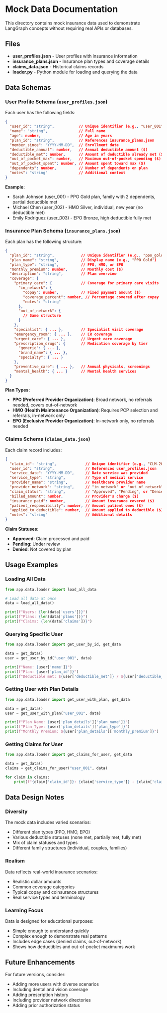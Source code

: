 # Mock Data Documentation

This directory contains mock insurance data used to demonstrate LangGraph concepts without requiring real APIs or databases.

## Files

- **user_profiles.json** - User profiles with insurance information
- **insurance_plans.json** - Insurance plan types and coverage details
- **claims_data.json** - Historical claims records
- **loader.py** - Python module for loading and querying the data

## Data Schemas

### User Profile Schema (`user_profiles.json`)

Each user has the following fields:

```json
{
  "user_id": "string",           // Unique identifier (e.g., "user_001")
  "name": "string",              // Full name
  "age": number,                 // Age in years
  "plan_id": "string",           // References insurance_plans.json
  "member_since": "YYYY-MM-DD",  // Enrollment date
  "deductible_annual": number,   // Annual deductible amount ($)
  "deductible_met": number,      // Amount of deductible already met ($)
  "out_of_pocket_max": number,   // Maximum out-of-pocket spending ($)
  "out_of_pocket_spent": number, // Amount spent toward max ($)
  "dependents": number,          // Number of dependents on plan
  "notes": "string"              // Additional context
}
```

**Example:**
- Sarah Johnson (user_001) - PPO Gold plan, family with 2 dependents, partial deductible met
- Michael Chen (user_002) - HMO Silver, individual, new year (no deductible met)
- Emily Rodriguez (user_003) - EPO Bronze, high deductible fully met

### Insurance Plan Schema (`insurance_plans.json`)

Each plan has the following structure:

```json
{
  "plan_id": "string",            // Unique identifier (e.g., "ppo_gold")
  "plan_name": "string",          // Display name (e.g., "PPO Gold")
  "plan_type": "string",          // PPO, HMO, or EPO
  "monthly_premium": number,      // Monthly cost ($)
  "description": "string",        // Plan overview
  "coverage": {
    "primary_care": {             // Coverage for primary care visits
      "in_network": {
        "copay": number,          // Fixed payment amount ($)
        "coverage_percent": number, // Percentage covered after copay
        "notes": "string"
      },
      "out_of_network": {
        // Same structure
      }
    },
    "specialist": { ... },        // Specialist visit coverage
    "emergency_room": { ... },    // ER coverage
    "urgent_care": { ... },       // Urgent care coverage
    "prescription_drugs": {       // Medication coverage by tier
      "generic": { ... },
      "brand_name": { ... },
      "specialty": { ... }
    },
    "preventive_care": { ... },   // Annual physicals, screenings
    "mental_health": { ... }      // Mental health services
  }
}
```

**Plan Types:**
- **PPO (Preferred Provider Organization)**: Broad network, no referrals needed, covers out-of-network
- **HMO (Health Maintenance Organization)**: Requires PCP selection and referrals, in-network only
- **EPO (Exclusive Provider Organization)**: In-network only, no referrals needed

### Claims Schema (`claims_data.json`)

Each claim record includes:

```json
{
  "claim_id": "string",             // Unique identifier (e.g., "CLM-2024-001")
  "user_id": "string",              // References user_profiles.json
  "service_date": "YYYY-MM-DD",     // Date service was provided
  "service_type": "string",         // Type of medical service
  "provider_name": "string",        // Healthcare provider name
  "provider_network": "string",     // "in_network" or "out_of_network"
  "claim_status": "string",         // "Approved", "Pending", or "Denied"
  "billed_amount": number,          // Provider's charge ($)
  "insurance_paid": number,         // Amount insurance covered ($)
  "patient_responsibility": number, // Amount patient owes ($)
  "applied_to_deductible": number,  // Amount applied to deductible ($)
  "notes": "string"                 // Additional details
}
```

**Claim Statuses:**
- **Approved**: Claim processed and paid
- **Pending**: Under review
- **Denied**: Not covered by plan

## Usage Examples

### Loading All Data

```python
from app.data.loader import load_all_data

# Load all data at once
data = load_all_data()

print(f"Users: {len(data['users'])}")
print(f"Plans: {len(data['plans'])}")
print(f"Claims: {len(data['claims'])}")
```

### Querying Specific User

```python
from app.data.loader import get_user_by_id, get_data

data = get_data()
user = get_user_by_id("user_001", data)

print(f"Name: {user['name']}")
print(f"Plan: {user['plan_id']}")
print(f"Deductible met: ${user['deductible_met']} / ${user['deductible_annual']}")
```

### Getting User with Plan Details

```python
from app.data.loader import get_user_with_plan, get_data

data = get_data()
user = get_user_with_plan("user_001", data)

print(f"Plan Name: {user['plan_details']['plan_name']}")
print(f"Plan Type: {user['plan_details']['plan_type']}")
print(f"Monthly Premium: ${user['plan_details']['monthly_premium']}")
```

### Getting Claims for User

```python
from app.data.loader import get_claims_for_user, get_data

data = get_data()
claims = get_claims_for_user("user_001", data)

for claim in claims:
    print(f"{claim['claim_id']}: {claim['service_type']} - {claim['claim_status']}")
```

## Data Design Notes

### Diversity
The mock data includes varied scenarios:
- Different plan types (PPO, HMO, EPO)
- Various deductible statuses (none met, partially met, fully met)
- Mix of claim statuses and types
- Different family structures (individual, couples, families)

### Realism
Data reflects real-world insurance scenarios:
- Realistic dollar amounts
- Common coverage categories
- Typical copay and coinsurance structures
- Real service types and terminology

### Learning Focus
Data is designed for educational purposes:
- Simple enough to understand quickly
- Complex enough to demonstrate real patterns
- Includes edge cases (denied claims, out-of-network)
- Shows how deductibles and out-of-pocket maximums work

## Future Enhancements

For future versions, consider:
- Adding more users with diverse scenarios
- Including dental and vision coverage
- Adding prescription history
- Including provider network directories
- Adding prior authorization status
